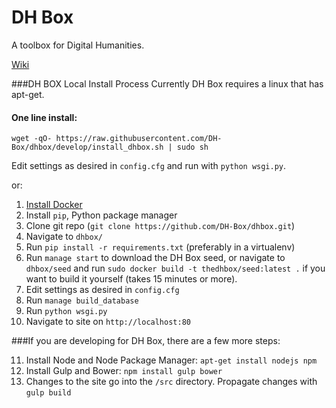 DH Box
=====

A toolbox for Digital Humanities.

[Wiki](https://github.com/DH-Box/dhbox/wiki)


###DH BOX Local Install Process
Currently DH Box requires a linux that has apt-get.
#### One line install:
```
wget -qO- https://raw.githubusercontent.com/DH-Box/dhbox/develop/install_dhbox.sh | sudo sh
```
Edit settings as desired in `config.cfg` and run with `python wsgi.py`.

or:

1. [Install Docker](https://www.docker.com/)
2. Install `pip`, Python package manager
3. Clone git repo (`git clone https://github.com/DH-Box/dhbox.git`)
4. Navigate to `dhbox/` 
5. Run `pip install -r requirements.txt` (preferably in a virtualenv)
6. Run `manage start` to download the DH Box seed, or navigate to `dhbox/seed` and run `sudo docker build -t thedhbox/seed:latest .` if you want to build it yourself (takes 15 minutes or more).
7. Edit settings as desired in `config.cfg`
8. Run `manage build_database`
9. Run `python wsgi.py`
10. Navigate to site on `http://localhost:80`

###If you are developing for DH Box, there are a few more steps:

11. Install Node and Node Package Manager: `apt-get install nodejs npm`
12. Install Gulp and Bower: `npm install gulp bower`
13. Changes to the site go into the `/src` directory. Propagate changes with `gulp build`
